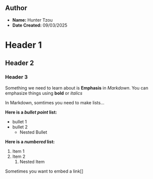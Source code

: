 ## **Author**
- **Name:** Hunter Tzou
- **Date Created:** 09/03/2025

# **Header 1**

## **Header 2**

### **Header 3**

Something we need to learn about is **Emphasis** in *Markdown*. You can emphasize things using **bold** or *italics* 

In Markdown, somtimes you need to make lists...

**Here is a *bullet point* list:**
- bullet 1
- bullet 2
  - Nested Bullet

**Here is a *numbered* list:**
1. Item 1
2. Item 2
   1. Nested Item

Sometimes you want to embed a link[]
